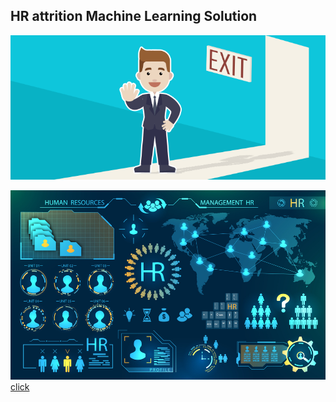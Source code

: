## HR attrition Machine Learning Solution

![enter image description here](https://github.com/suhani-sinha/hr-employee-attrition-suhani/blob/main/Attrtion.png?raw=true)

![enter image description here](https://github.com/suhani-sinha/hr-employee-attrition-suhani/blob/main/hr-analytics-10.jpg?raw=true)
 [click](https://github.com/suhani-sinha/hr-employee-attrition-suhani/blob/main/HR_Analytics.ipynb)
 

